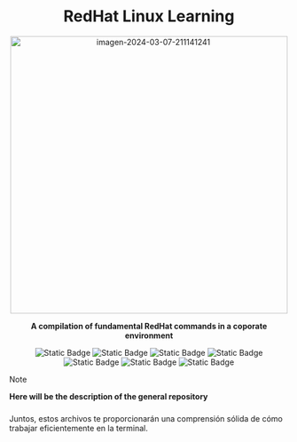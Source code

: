 <div align="center">

# RedHat Linux Learning


<a href="https://postimg.cc/14KdYq2y">
  <img src="https://i.postimg.cc/FstQzbxk/imagen-2024-03-07-211141241.png" alt="imagen-2024-03-07-211141241" width="500"/>
</a>

**A compilation of fundamental RedHat commands in a coporate environment**

![Static Badge](https://img.shields.io/badge/First_Module-Fundaments%20of%20RedHat-red)
![Static Badge](https://img.shields.io/badge/Second%20Module-Command%20Prompt%20and%20Files-98c510)
![Static Badge](https://img.shields.io/badge/Third%20Module-Control%20of%20Users%20and%20Access%20Files-30bd9f)
![Static Badge](https://img.shields.io/badge/Fourth%20Module-Monitoring%20and%20Services-41d667)
![Static Badge](https://img.shields.io/badge/Fifth%20Module-Networks%20and%20Security-882fd8)
![Static Badge](https://img.shields.io/badge/Sixth%20Module-Software%20Management%20and%20Analysis-d2824e)
![Static Badge](https://img.shields.io/badge/Seventh%20Module-Comprenhensive%20Review-blue)

</div>

> [!NOTE]
> 
> **Here will be the description of the general repository**
>

### []()

Juntos, estos archivos te proporcionarán una comprensión sólida de cómo trabajar eficientemente en la terminal.
